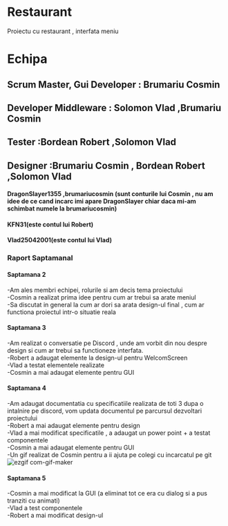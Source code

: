 # Restaurant

Proiectu cu restaurant , interfata meniu

# Echipa

  ## Scrum Master, Gui Developer : Brumariu Cosmin
  ## Developer Middleware : Solomon Vlad ,Brumariu Cosmin
  ## Tester :Bordean Robert ,Solomon Vlad
  ## Designer :Brumariu Cosmin , Bordean Robert ,Solomon Vlad
  #### DragonSlayer1355 ,brumariucosmin (sunt conturile lui Cosmin , nu am idee de ce cand incarc imi apare DragonSlayer chiar daca mi-am schimbat numele la brumariucosmin)
  #### KFN31(este contul lui Robert)
  #### Vlad25042001(este contul lui Vlad)
### Raport Saptamanal

#### Saptamana 2

  -Am ales membri echipei, rolurile si am decis tema proiectului <br>
  -Cosmin a realizat prima idee pentru cum ar trebui sa arate meniul <br>
  -Sa discutat in general la cum ar dori sa arata design-ul final , cum ar functiona proiectul intr-o situatie reala

#### Saptamana 3

  -Am realizat o conversatie pe Discord , unde am vorbit din nou despre design si cum ar trebui sa functioneze interfata. <br>
  -Robert a adaugat elemente la design-ul pentru WelcomScreen <br>
  -Vlad a testat elementele realizate <br>
  -Cosmin a mai adaugat elemente pentru GUI 

#### Saptamana 4
  -Am adaugat documentatia cu specificatiile realizata de toti 3 dupa o intalnire pe discord, vom updata documentul pe parcursul dezvoltari proiectului <br>
  -Robert a mai adaugat elemente pentru design <br>
  -Vlad a mai modificat specificatile , a adaugat un power point + a testat componentele <br>
  -Cosmin a mai adaugat elemente pentru GUI <br>
  -Un gif realizat de Cosmin pentru a ii ajuta pe colegi cu incarcatul pe git <br>
  ![ezgif com-gif-maker](https://github.com/etc-sea/Restaurant/assets/106124168/512f4f66-adfd-44be-b8a9-fff2f294ec80)

#### Saptamana 5
-Cosmin a mai modificat la GUI (a eliminat tot ce era cu dialog si a pus tranziti cu animati) <br>
-Vlad a test componentele <br>
-Robert a mai modificat design-ul

  

